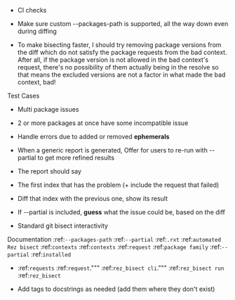 - CI checks
- Make sure custom --packages-path is supported, all the way down even during diffing

- To make bisecting faster, I should try removing package versions from the
  diff which do not satisfy the package requests from the bad context. After
  all, if the package version is not allowed in the bad context's request,
  there's no possibility of them actually being in the resolve so that means
  the excluded versions are not a factor in what made the bad context, bad!

Test Cases
- Multi package issues
 - 2 or more packages at once have some incompatible issue
- Handle errors due to added or removed **ephemerals**

- When a generic report is generated, Offer for users to re-run with --partial
  to get more refined results

- The report should say
 - The first index that has the problem (+ include the request that failed)
 - Diff that index with the previous one, show its result
 - If --partial is included, **guess** what the issue could be, based on the diff

- Standard git bisect interactivity

Documentation
:ref:`--packages-path`
:ref:`--partial`
:ref:`.rxt`
:ref:`automated Rez bisect`
:ref:`contexts`
:ref:`contexts`
:ref:`request`
:ref:`package family`
:ref:`--partial`
:ref:`installed`

- :ref:`requests`
:ref:`request`."""
:ref:`rez_bisect cli`."""
:ref:`rez_bisect run`
:ref:`rez_bisect`

- Add tags to docstrings as needed (add them where they don't exist)
